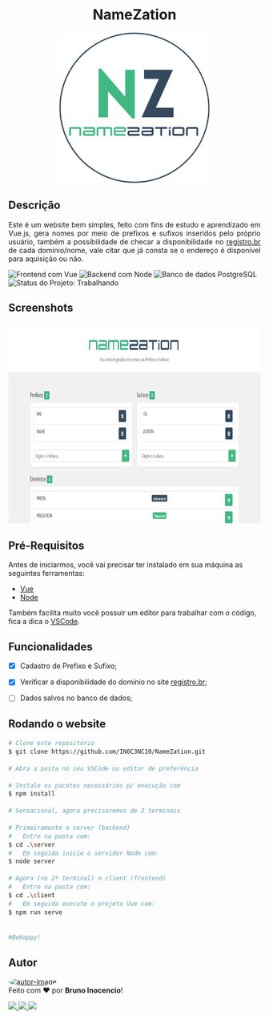 <h1 align="center" id="title">NameZation</h1>
<!-- Logo -->
<p align="center">
  <img height="300" alt="NameZation - Logo" title="NameZation - Defina o nome de seu projeto e encontre seu domínio!" src="./client/public/images/logo.png" />
</p>


<!-- Título&Descrição -->
<h2 align="left" id="descricao">Descrição</h2>
<p align="justify">
  Este é um website bem simples, feito com fins de estudo e aprendizado em Vue.js, gera nomes por meio de prefixos e sufixos inseridos pelo próprio usuário, também a   possibilidade de checar a disponibilidade no <a href="https://registro.br/">registro.br</a> de cada domínio/nome, vale citar que já consta se o endereço é
  disponível para aquisição ou não.
</p>


<!-- Shields -->
<p>
	<img src="https://img.shields.io/badge/Frontend-Vue-4FC08D?style=for-the-badge&logo=Vue.js" title="Frontend com Vue" alt="Frontend com Vue"></img>
  <img src="https://img.shields.io/badge/Backend-Node-6DB33F?style=for-the-badge&logo=Node.js&logoColor=6DB33F" title="Backend com Node" alt="Backend com Node"></img>
    <img src="https://img.shields.io/badge/Database-PostgreSQL-4169E1?style=for-the-badge&logo=Postgresql&logoColor=4169E1" title="Banco de dados PostgreSQL" alt="Banco de dados PostgreSQL"></img>
    <!--<img src="https://img.shields.io/badge/Status-Done-blue?style=for-the-badge" title="Status do Projeto:Concluído" alt="Status do Projeto:Concluído"></img>-->
    <img src="https://img.shields.io/badge/Status-Working-F08705?style=for-the-badge" title="Status do Projeto: Trabalhando" alt="Status do Projeto: Trabalhando"></img>
</p>


<!-- Screenshots -->
<h2 align="left" id="screenshots">Screenshots</h2>
<p align="center">
  <img height="400" alt="Tela Principal do NameZation" title="Tela Principal" src="./client/public/images/prints/print-home.png" />
</p>


<!-- Pré-Requisitos -->
<h2 align="left" id="pre">Pré-Requisitos</h2>

Antes de iniciarmos, você vai precisar ter instalado em sua máquina as seguintes ferramentas:

- [Vue](https://vuejs.org/)
- [Node](https://nodejs.org/en/)

Também facilita muito você possuir um editor para trabalhar com o código, fica a dica o [VSCode](https://code.visualstudio.com/).


<!-- Features -->
<h2 align="left" id="features">Funcionalidades</h2>

- [x] Cadastro de Prefixo e Sufixo;
- [x] Verificar a disponibilidade do domínio no site [registro.br](https://registro.br/);
- [ ] Dados salvos no banco de dados;


<!-- Executando o app -->
<h2 align="left" id="run">Rodando o website</h2>

```bash
# Clone este repositório
$ git clone https://github.com/IN0C3NC10/NameZation.git

# Abra a pasta no seu VSCode ou editor de preferência

# Instale os pacotes necessários p/ execução com
$ npm install

# Sensacional, agora precisaremos de 2 terminais

# Primeiramente o server (backend)
#   Entre na pasta com:
$ cd .\server
#   Em seguida inicie o servidor Node com:
$ node server

# Agora (no 2º terminal) o client (frontend)
#   Entre na pasta com:
$ cd .\client
#   Em seguida execute o projeto Vue com:
$ npm run serve


#BeHappy!
```
<!-- Autor -->
<h2 align="left" id="autor">Autor</h2>
<p>
	<a href="https://github.com/IN0C3NC10">
		<img style="border-radius: 50%;" src="https://avatars.githubusercontent.com/u/73368174?v=4" width="100px;" alt="autor-image" title="IN0C3NC10"/>
	</a>
	<br />
	Feito com ❤️ por <strong>Bruno Inocencio</strong>!
</p>

<p align="left">
  <!-- Outlook -->
  <a href="mailto:bruno.inocencio@fatec.sp.gov.br" alt="Outlook" target="_blank">
    <img height="35" src="https://img.shields.io/badge/Outlook-00001a?style=for-the-badge&logo=microsoft-outlook&logoColor=0078D4" />
  </a>
  <!-- Linkedin -->
  <a href="https://cutt.ly/nQlVjQV" alt="Linkedin" target="_blank">
    <img height="35" src="https://img.shields.io/badge/-LinkedIn-00001a?style=for-the-badge&logo=linkedin&logoColor=%230077B5" />
  </a>
  <!-- GitHub -->
  <a href="https://github.com/IN0C3NC10" alt="GitHub" target="_blank">
    <img height="35" src="https://img.shields.io/badge/GitHub-100000?style=for-the-badge&logo=github&logoColor=white" />
  </a>
</p>
